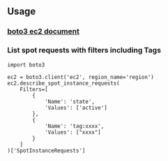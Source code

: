 ## Usage
### [boto3 ec2 document](https://boto3.amazonaws.com/v1/documentation/api/latest/reference/services/ec2.html)

### List spot requests with filters including Tags
```
import boto3

ec2 = boto3.client('ec2', region_name='region')
ec2.describe_spot_instance_requests(
    Filters=[
        {
            'Name': 'state',
            'Values': ['active']
        },
        {
            'Name': 'tag:xxxx',
            'Values': ["xxxx"]
        }
    ]
)['SpotInstanceRequests']
```
